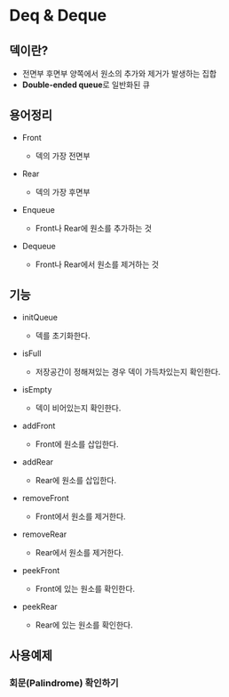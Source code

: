# Deq & Deque

## 덱이란?
 - 전면부 후면부 양쪽에서 원소의 추가와 제거가 발생하는 집합
 - **Double-ended queue**로 일반화된 큐
 
## 용어정리
 * Front
   - 덱의 가장 전면부

 * Rear
   - 덱의 가장 후면부

 * Enqueue
   - Front나 Rear에 원소를 추가하는 것

 * Dequeue
   - Front나 Rear에서 원소를 제거하는 것

## 기능
 * initQueue
   - 덱를 초기화한다.

 * isFull
   - 저장공간이 정해져있는 경우 덱이 가득차있는지 확인한다.

 * isEmpty
   - 덱이 비어있는지 확인한다.

 * addFront
   - Front에 원소를 삽입한다.

 * addRear
   - Rear에 원소를 삽입한다.

 * removeFront
   - Front에서 원소를 제거한다.

 * removeRear
   - Rear에서 원소를 제거한다.

 * peekFront
   - Front에 있는 원소를 확인한다.

 * peekRear
   - Rear에 있는 원소를 확인한다.

## 사용예제
### 회문(Palindrome) 확인하기
